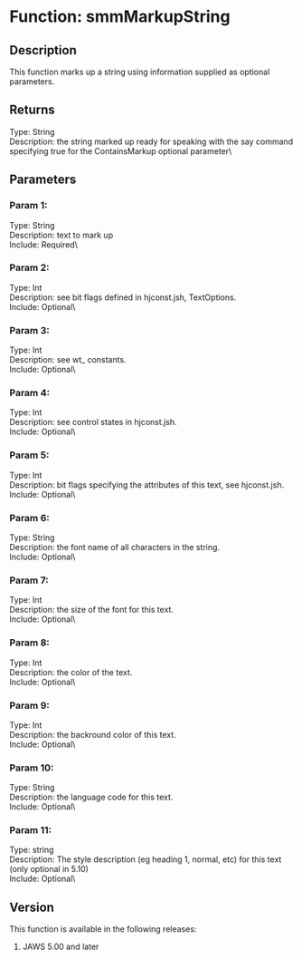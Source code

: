 # Function: smmMarkupString

## Description

This function marks up a string using information supplied as optional
parameters.

## Returns

Type: String\
Description: the string marked up ready for speaking with the say
command specifying true for the ContainsMarkup optional parameter\

## Parameters

### Param 1:

Type: String\
Description: text to mark up\
Include: Required\

### Param 2:

Type: Int\
Description: see bit flags defined in hjconst.jsh, TextOptions.\
Include: Optional\

### Param 3:

Type: Int\
Description: see wt\_ constants.\
Include: Optional\

### Param 4:

Type: Int\
Description: see control states in hjconst.jsh.\
Include: Optional\

### Param 5:

Type: Int\
Description: bit flags specifying the attributes of this text, see
hjconst.jsh.\
Include: Optional\

### Param 6:

Type: String\
Description: the font name of all characters in the string.\
Include: Optional\

### Param 7:

Type: Int\
Description: the size of the font for this text.\
Include: Optional\

### Param 8:

Type: Int\
Description: the color of the text.\
Include: Optional\

### Param 9:

Type: Int\
Description: the backround color of this text.\
Include: Optional\

### Param 10:

Type: String\
Description: the language code for this text.\
Include: Optional\

### Param 11:

Type: string\
Description: The style description (eg heading 1, normal, etc) for this
text (only optional in 5.10)\
Include: Optional\

## Version

This function is available in the following releases:

1.  JAWS 5.00 and later
